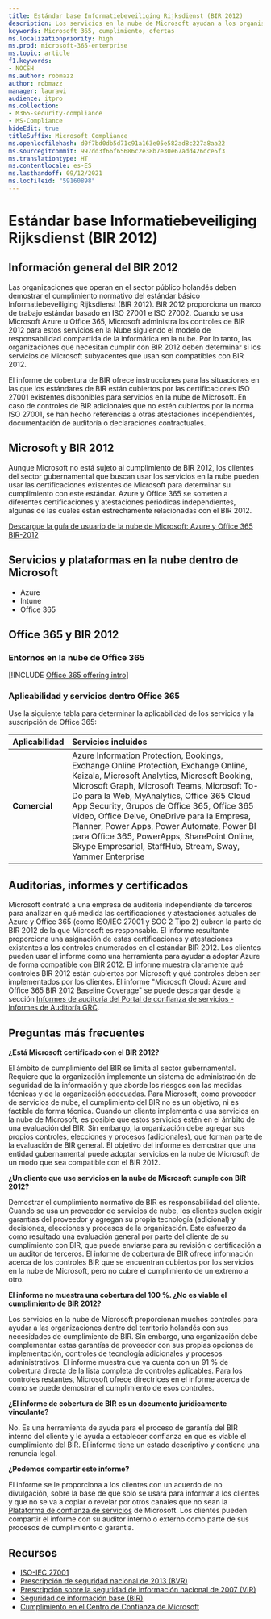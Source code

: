 ```yaml
---
title: Estándar base Informatiebeveiliging Rijksdienst (BIR 2012)
description: Los servicios en la nube de Microsoft ayudan a los organismos del sector público en los Países Bajos a cumplir con el estándar BIR 2012.
keywords: Microsoft 365, cumplimiento, ofertas
ms.localizationpriority: high
ms.prod: microsoft-365-enterprise
ms.topic: article
f1.keywords:
- NOCSH
ms.author: robmazz
author: robmazz
manager: laurawi
audience: itpro
ms.collection:
- M365-security-compliance
- MS-Compliance
hideEdit: true
titleSuffix: Microsoft Compliance
ms.openlocfilehash: d0f7bd0db5d71c91a163e05e582ad8c227a8aa22
ms.sourcegitcommit: 997dd3f66f65686c2e38b7e30e67add426dce5f3
ms.translationtype: HT
ms.contentlocale: es-ES
ms.lasthandoff: 09/12/2021
ms.locfileid: "59160898"
---
```

# <a name="baseline-informatiebeveiliging-rijksdienst-standard-bir-2012"></a>Estándar base Informatiebeveiliging Rijksdienst (BIR 2012)

## <a name="bir-2012-overview"></a>Información general del BIR 2012

Las organizaciones que operan en el sector público holandés deben demostrar el cumplimiento normativo del estándar básico Informatiebeveiliging Rijksdienst (BIR 2012). BIR 2012 proporciona un marco de trabajo estándar basado en ISO 27001 e ISO 27002. Cuando se usa Microsoft Azure u Office 365, Microsoft administra los controles de BIR 2012 para estos servicios en la Nube siguiendo el modelo de responsabilidad compartida de la informática en la nube. Por lo tanto, las organizaciones que necesitan cumplir con BIR 2012 deben determinar si los servicios de Microsoft subyacentes que usan son compatibles con BIR 2012.

El informe de cobertura de BIR ofrece instrucciones para las situaciones en las que los estándares de BIR están cubiertos por las certificaciones ISO 27001 existentes disponibles para servicios en la nube de Microsoft. En caso de controles de BIR adicionales que no estén cubiertos por la norma ISO 27001, se han hecho referencias a otras atestaciones independientes, documentación de auditoría o declaraciones contractuales.

## <a name="microsoft-and-bir-2012"></a>Microsoft y BIR 2012

Aunque Microsoft no está sujeto al cumplimiento de BIR 2012, los clientes del sector gubernamental que buscan usar los servicios en la nube pueden usar las certificaciones existentes de Microsoft para determinar su cumplimiento con este estándar. Azure y Office 365 se someten a diferentes certificaciones y atestaciones periódicas independientes, algunas de las cuales están estrechamente relacionadas con el BIR 2012.

[Descargue la guía de usuario de la nube de Microsoft: Azure y Office 365 BIR-2012](https://go.microsoft.com/fwlink/p/?linkid=2099461)

## <a name="microsoft-in-scope-cloud-platforms--services"></a>Servicios y plataformas en la nube dentro de Microsoft

- Azure
- Intune
- Office 365

## <a name="office-365-and-bir-2012"></a>Office 365 y BIR 2012

### <a name="office-365-cloud-environments"></a>Entornos en la nube de Office 365

[!INCLUDE [Office 365 offering intro](../includes/o365-offering-introduction.md)]

### <a name="office-365-applicability-and-in-scope-services"></a>Aplicabilidad y servicios dentro Office 365

Use la siguiente tabla para determinar la aplicabilidad de los servicios y la suscripción de Office 365:

| **Aplicabilidad** | **Servicios incluidos** |
|:------------------|:----------------------|
| **Comercial** | Azure Information Protection, Bookings, Exchange Online Protection, Exchange Online, Kaizala, Microsoft Analytics, Microsoft Booking, Microsoft Graph, Microsoft Teams, Microsoft To-Do para la Web, MyAnalytics, Office 365 Cloud App Security, Grupos de Office 365, Office 365 Video, Office Delve, OneDrive para la Empresa, Planner, Power Apps, Power Automate, Power BI para Office 365, PowerApps, SharePoint Online, Skype Empresarial, StaffHub, Stream, Sway, Yammer Enterprise |

## <a name="audits-reports-and-certificates"></a>Auditorías, informes y certificados

Microsoft contrató a una empresa de auditoría independiente de terceros para analizar en qué medida las certificaciones y atestaciones actuales de Azure y Office 365 (como ISO/IEC 27001 y SOC 2 Tipo 2) cubren la parte de BIR 2012 de la que Microsoft es responsable. El informe resultante proporciona una asignación de estas certificaciones y atestaciones existentes a los controles enumerados en el estándar BIR 2012. Los clientes pueden usar el informe como una herramienta para ayudar a adoptar Azure de forma compatible con BIR 2012. El informe muestra claramente qué controles BIR 2012 están cubiertos por Microsoft y qué controles deben ser implementados por los clientes. El informe "Microsoft Cloud: Azure and Office 365 BIR 2012 Baseline Coverage" se puede descargar desde la sección [Informes de auditoría del Portal de confianza de servicios - Informes de Auditoría GRC](https://servicetrust.microsoft.com/ViewPage/MSComplianceGuideV3).

## <a name="frequently-asked-questions"></a>Preguntas más frecuentes

**¿Está Microsoft certificado con el BIR 2012?**

El ámbito de cumplimiento del BIR se limita al sector gubernamental. Requiere que la organización implemente un sistema de administración de seguridad de la información y que aborde los riesgos con las medidas técnicas y de la organización adecuadas. Para Microsoft, como proveedor de servicios de nube, el cumplimiento del BIR no es un objetivo, ni es factible de forma técnica. Cuando un cliente implementa o usa servicios en la nube de Microsoft, es posible que estos servicios estén en el ámbito de una evaluación del BIR. Sin embargo, la organización debe agregar sus propios controles, elecciones y procesos (adicionales), que forman parte de la evaluación de BIR general. El objetivo del informe es demostrar que una entidad gubernamental puede adoptar servicios en la nube de Microsoft de un modo que sea compatible con el BIR 2012.

**¿Un cliente que use servicios en la nube de Microsoft cumple con BIR 2012?**

Demostrar el cumplimiento normativo de BIR es responsabilidad del cliente. Cuando se usa un proveedor de servicios de nube, los clientes suelen exigir garantías del proveedor y agregan su propia tecnología (adicional) y decisiones, elecciones y procesos de la organización. Este esfuerzo da como resultado una evaluación general por parte del cliente de su cumplimiento con BIR, que puede enviarse para su revisión o certificación a un auditor de terceros. El informe de cobertura de BIR ofrece información acerca de los controles BIR que se encuentran cubiertos por los servicios en la nube de Microsoft, pero no cubre el cumplimiento de un extremo a otro.

**El informe no muestra una cobertura del 100 %. ¿No es viable el cumplimiento de BIR 2012?**

Los servicios en la nube de Microsoft proporcionan muchos controles para ayudar a las organizaciones dentro del territorio holandés con sus necesidades de cumplimiento de BIR. Sin embargo, una organización debe complementar estas garantías de proveedor con sus propias opciones de implementación, controles de tecnología adicionales y procesos administrativos. El informe muestra que ya cuenta con un 91 % de cobertura directa de la lista completa de controles aplicables. Para los controles restantes, Microsoft ofrece directrices en el informe acerca de cómo se puede demostrar el cumplimiento de esos controles.

**¿El informe de cobertura de BIR es un documento jurídicamente vinculante?**

No. Es una herramienta de ayuda para el proceso de garantía del BIR interno del cliente y le ayuda a establecer confianza en que es viable el cumplimiento del BIR. El informe tiene un estado descriptivo y contiene una renuncia legal.

**¿Podemos compartir este informe?**

El informe se le proporciona a los clientes con un acuerdo de no divulgación, sobre la base de que solo se usará para informar a los clientes y que no se va a copiar o revelar por otros canales que no sean la [Plataforma de confianza de servicios](https://www.microsoft.com/TrustCenter/STP/default.aspx) de Microsoft. Los clientes pueden compartir el informe con su auditor interno o externo como parte de sus procesos de cumplimiento o garantía.

## <a name="resources"></a>Recursos

- [ISO-IEC 27001](offering-iso-27001.md)
- [Prescripción de seguridad nacional de 2013 (BVR)](https://wetten.overheid.nl/BWBR0033512/2013-06-01)
- [Prescripción sobre la seguridad de información nacional de 2007 (VIR)](https://wetten.overheid.nl/BWBR0022141/2007-07-01)
- [Seguridad de información base (BIR)](https://www.earonline.nl/index.php/BIR_2012)
- [Cumplimiento en el Centro de Confianza de Microsoft](https://www.microsoft.com/trust-center/compliance/compliance-overview)
